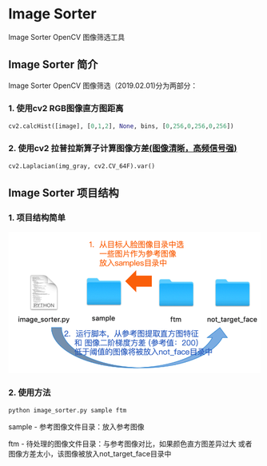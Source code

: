 # Image Sorter

Image Sorter OpenCV 图像筛选工具


## Image Sorter 简介

Image Sorter OpenCV 图像筛选（2019.02.01)分为两部分：

### 1.  使用cv2 RGB图像直方图距离
```python
cv2.calcHist([image], [0,1,2], None, bins, [0,256,0,256,0,256])
```

### 2.  使用cv2 拉普拉斯算子计算图像方差[(图像清晰，高频信号强)]()

```python
cv2.Laplacian(img_gray, cv2.CV_64F).var()
```


## Image Sorter 项目结构

### 1.  项目结构简单

<img src="./asset/workflow.png" width="600"> 

### 2.  使用方法


```python
python image_sorter.py sample ftm

```

sample - 参考图像文件目录：放入参考图像

ftm - 待处理的图像文件目录：与参考图像对比，如果颜色直方图差异过大 或者 图像方差太小，该图像被放入not_target_face目录中
